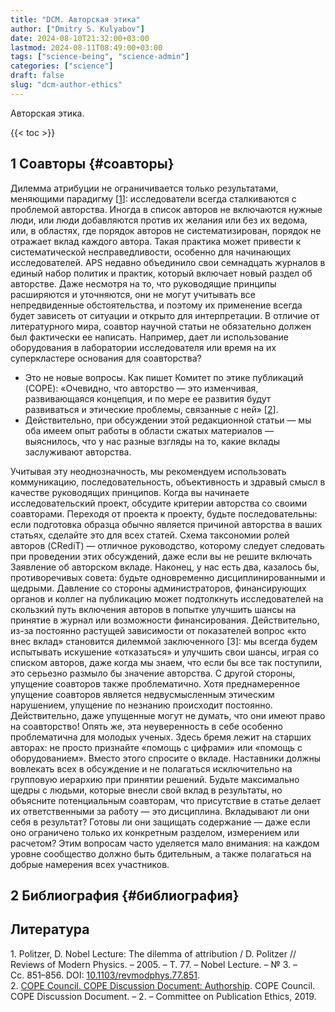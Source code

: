 ```yaml
---
title: "DCM. Авторская этика"
author: ["Dmitry S. Kulyabov"]
date: 2024-08-10T21:32:00+03:00
lastmod: 2024-08-11T08:49:00+03:00
tags: ["science-being", "science-admin"]
categories: ["science"]
draft: false
slug: "dcm-author-ethics"
---
```


Авторская этика.

<!--more-->

{{< toc >}}


## <span class="section-num">1</span> Соавторы {#соавторы}

Дилемма атрибуции не ограничивается только результатами, меняющими парадигму [<a href="#citeproc_bib_item_1">1</a>]: исследователи всегда сталкиваются с проблемой авторства. Иногда в список авторов не включаются нужные люди, или люди добавляются против их желания или без их ведома, или, в областях, где порядок авторов не систематизирован, порядок не отражает вклад каждого автора. Такая практика может привести к систематической несправедливости, особенно для начинающих исследователей.
APS недавно объединило свои семнадцать журналов в единый набор политик и практик, который включает новый раздел об авторстве. Даже несмотря на то, что руководящие принципы расширяются и уточняются, они не могут учитывать все непредвиденные обстоятельства, и поэтому их применение всегда будет зависеть от ситуации и открыто для интерпретации. В отличие от литературного мира, соавтор научной статьи не обязательно должен был фактически ее написать. Например, дает ли использование оборудования в лаборатории исследователя или время на их суперкластере основания для соавторства?

-   Это не новые вопросы. Как пишет Комитет по этике публикаций (COPE): «Очевидно, что авторство — это изменчивая, развивающаяся концепция, и по мере ее развития будут развиваться и этические проблемы, связанные с ней» [<a href="#citeproc_bib_item_2">2</a>].
-   Действительно, при обсуждении этой редакционной статьи — мы оба имеем опыт работы в области сжатых материалов — выяснилось, что у нас разные взгляды на то, какие вклады заслуживают авторства.

Учитывая эту неоднозначность, мы рекомендуем использовать коммуникацию, последовательность, объективность и здравый смысл в качестве руководящих принципов. Когда вы начинаете исследовательский проект, обсудите критерии авторства со своими соавторами. Переходя от проекта к проекту, будьте последовательны: если подготовка образца обычно является причиной авторства в ваших статьях, сделайте это для всех статей. Схема таксономии ролей авторов (CRediT) — отличное руководство, которому следует следовать при проведении этих обсуждений, даже если вы не решите включать Заявление об авторском вкладе.
Наконец, у нас есть два, казалось бы, противоречивых совета: будьте одновременно дисциплинированными и щедрыми. Давление со стороны администраторов, финансирующих органов и коллег на публикацию может подтолкнуть исследователей на скользкий путь включения авторов в попытке улучшить шансы на принятие в журнал или возможности финансирования. Действительно, из-за постоянно растущей зависимости от показателей вопрос «кто внес вклад» становится дилеммой заключенного [3]: мы всегда будем испытывать искушение «отказаться» и улучшить свои шансы, играя со списком авторов, даже когда мы знаем, что если бы все так поступили, это серьезно размыло бы значение авторства. С другой стороны, упущение соавторов также проблематично. Хотя преднамеренное упущение соавторов является недвусмысленным этическим нарушением, упущение по незнанию происходит постоянно. Действительно, даже упущенные могут не думать, что они имеют право на соавторство! Опять же, эта неуверенность в себе особенно проблематична для молодых ученых. Здесь бремя лежит на старших авторах: не просто признайте «помощь с цифрами» или «помощь с оборудованием». Вместо этого спросите о вкладе. Наставники должны вовлекать всех в обсуждение и не полагаться исключительно на групповую иерархию при принятии решений. Будьте максимально щедры с людьми, которые внесли свой вклад в результаты, но объясните потенциальным соавторам, что присутствие в статье делает их ответственными за работу — это дисциплина. Вкладывают ли они себя в результат? Готовы ли они защищать содержание — даже если оно ограничено только их конкретным разделом, измерением или расчетом? Этим вопросам часто уделяется мало внимания: на каждом уровне сообщество должно быть бдительным, а также полагаться на добрые намерения всех участников.


## <span class="section-num">2</span> Библиография {#библиография}

## Литература

<div class="csl-bib-body">
  <div class="csl-entry"><a id="citeproc_bib_item_1"></a>1.	Politzer, D. Nobel Lecture: The dilemma of attribution / D. Politzer // Reviews of Modern Physics. – 2005. – Т. 77. – Nobel Lecture. – № 3. – Сс. 851–856. DOI: <a href="https://doi.org/10.1103/revmodphys.77.851">10.1103/revmodphys.77.851</a>.</div>
  <div class="csl-entry"><a id="citeproc_bib_item_2"></a>2.	<a href="https://doi.org/10.24318/cope.2019.3.3">COPE Council. COPE Discussion Document: Authorship</a>. COPE Council. COPE Discussion Document. – 2. – Committee on Publication Ethics, 2019.</div>
</div>
